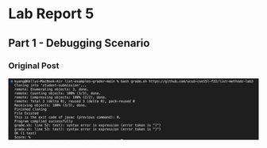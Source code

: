 # Lab Report 5
## Part 1 - Debugging Scenario
### Original Post
![Original bug](lab5Images/bug.png) 
